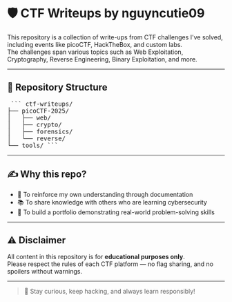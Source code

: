 # 🛡️ CTF Writeups by nguyncutie09

This repository is a collection of write-ups from CTF challenges I've solved, including events like picoCTF, HackTheBox, and custom labs.  
The challenges span various topics such as Web Exploitation, Cryptography, Reverse Engineering, Binary Exploitation, and more.

---

## 📁 Repository Structure

<pre> ``` ctf-writeups/
├── picoCTF-2025/
│   ├── web/
│   ├── crypto/
│   ├── forensics/
│   └── reverse/
└── tools/ ``` </pre>

---

## ✍️ Why this repo?

- 🧠 To reinforce my own understanding through documentation  
- 📚 To share knowledge with others who are learning cybersecurity  
- 🎯 To build a portfolio demonstrating real-world problem-solving skills  

---

## ⚠️ Disclaimer

All content in this repository is for **educational purposes only**.  
Please respect the rules of each CTF platform — no flag sharing, and no spoilers without warnings.

---

> 🧩 Stay curious, keep hacking, and always learn responsibly!
